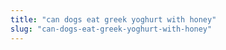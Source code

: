 ```yaml
---
title: "can dogs eat greek yoghurt with honey"
slug: "can-dogs-eat-greek-yoghurt-with-honey"
---
```


